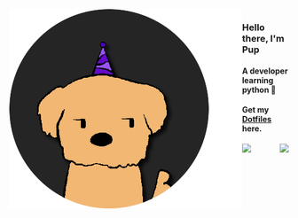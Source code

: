 <img align='left' src="https://github.com/XePupp/XePupp/blob/main/images/pfp.png?raw=true">

### Hello there, I'm Pup
#### A developer learning python 🐍
#### Get my [Dotfiles](http://github.com/xepupp/dotfiles "Dotfiles") here.

<img align='left' src="https://github-readme-stats.vercel.app/api?username=xepupp&theme=github_dark">


<img align='right' src="https://github-readme-stats.vercel.app/api/top-langs/?username=xepupp&langs_count=3&theme=github_dark">

